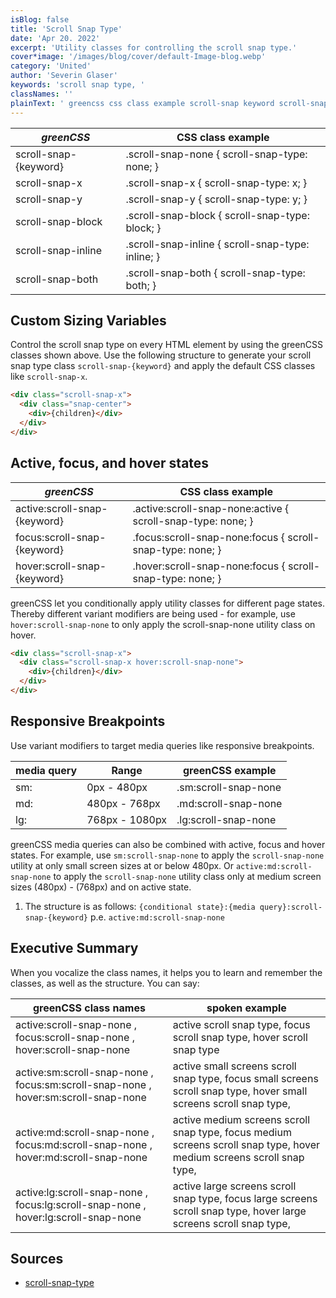 ```yaml
---
isBlog: false
title: 'Scroll Snap Type'
date: 'Apr 20. 2022'
excerpt: 'Utility classes for controlling the scroll snap type.'
cover*image: '/images/blog/cover/default-Image-blog.webp'
category: 'United'
author: 'Severin Glaser'
keywords: 'scroll snap type, '
classNames: ''
plainText: ' greencss css class example scroll-snap keyword scroll-snap-none scroll-snap-type: none; scroll-snap-x scroll-snap-x scroll-snap-type: x; scroll-snap-y scroll-snap-y scroll-snap-type: y; scroll-snap-block scroll-snap-block scroll-snap-type: block; scroll-snap-inline scroll-snap-inline scroll-snap-type: inline; scroll-snap-both scroll-snap-both scroll-snap-type: both; custom sizing variables control the scroll snap type on every html element by using the greencss classes shown above use the following structure to generate your scroll snap type class `scroll-snap keyword ` and apply the default css classes like `scroll-snap-x`  active focus and hover states greencss css class example active:scroll-snap keyword active :scroll-snap-none:active scroll-snap-type: none; focus:scroll-snap keyword focus :scroll-snap-none:focus scroll-snap-type: none; hover:scroll-snap keyword hover :scroll-snap-none:focus scroll-snap-type: none; greencss let you conditionally apply utility classes for different page states thereby different variant modifiers are being used for example use `hover:scroll-snap-none` to only apply the scroll-snap-none utility class on hover  responsive breakpoints use variant modifiers to target media queries like responsive breakpoints media query range greencss example sm: 0px 480px sm:scroll-snap-none md: 480px 768px md:scroll-snap-none lg: 768px 1080px lg:scroll-snap-none greencss media queries can also be combined with active focus and hover states for example use `sm:scroll-snap-none` to apply the `scroll-snap-none` utility at only small screen sizes at or below 480px or `active:md:scroll-snap-none` to apply the `scroll-snap-none` utility class only at medium screen sizes 480px 768px and on active state 1 the structure is as follows: ` conditional state : media query :scroll-snap keyword ` p e `active:md:scroll-snap-none` executive summary when you vocalize the class names it helps you to learn and remember the classes as well as the structure you can say: greencss class names spoken example active:scroll-snap-none focus:scroll-snap-none hover:scroll-snap-none active scroll snap type focus scroll snap type hover scroll snap type active:sm:scroll-snap-none focus:sm:scroll-snap-none hover:sm:scroll-snap-none active small screens scroll snap type focus small screens scroll snap type hover small screens scroll snap type active:md:scroll-snap-none focus:md:scroll-snap-none hover:md:scroll-snap-none active medium screens scroll snap type focus medium screens scroll snap type hover medium screens scroll snap type active:lg:scroll-snap-none focus:lg:scroll-snap-none hover:lg:scroll-snap-none active large screens scroll snap type focus large screens scroll snap type hover large screens scroll snap type sources scroll-snap-type https: developer mozilla org en-us docs web css scroll-snap-type '
---
```


| _greenCSS_            | CSS class example                                 |
| --------------------- | ------------------------------------------------- |
| scroll-snap-{keyword} | .scroll-snap-none { scroll-snap-type: none; }     |
| scroll-snap-x         | .scroll-snap-x { scroll-snap-type: x; }           |
| scroll-snap-y         | .scroll-snap-y { scroll-snap-type: y; }           |
| scroll-snap-block     | .scroll-snap-block { scroll-snap-type: block; }   |
| scroll-snap-inline    | .scroll-snap-inline { scroll-snap-type: inline; } |
| scroll-snap-both      | .scroll-snap-both { scroll-snap-type: both; }     |

## Custom Sizing Variables

Control the scroll snap type on every HTML element by using the greenCSS classes shown above. Use the following structure to generate your scroll snap type class `scroll-snap-{keyword}` and apply the default CSS classes like `scroll-snap-x`.

```html
<div class="scroll-snap-x">
  <div class="snap-center">
    <div>{children}</div>
  </div>
</div>
```

## Active, focus, and hover states

| _greenCSS_                   | CSS class example                                            |
| ---------------------------- | ------------------------------------------------------------ |
| active:scroll-snap-{keyword} | .active\:scroll-snap-none:active { scroll-snap-type: none; } |
| focus:scroll-snap-{keyword}  | .focus\:scroll-snap-none:focus { scroll-snap-type: none; }   |
| hover:scroll-snap-{keyword}  | .hover\:scroll-snap-none:focus { scroll-snap-type: none; }   |

greenCSS let you conditionally apply utility classes for different page states. Thereby different variant modifiers are being used - for example, use `hover:scroll-snap-none` to only apply the scroll-snap-none utility class on hover.

```html
<div class="scroll-snap-x">
  <div class="scroll-snap-x hover:scroll-snap-none">
    <div>{children}</div>
  </div>
</div>
```

## Responsive Breakpoints

Use variant modifiers to target media queries like responsive breakpoints.

| media query | Range          | greenCSS example     |
| ----------- | -------------- | -------------------- |
| sm:         | 0px - 480px    | .sm:scroll-snap-none |
| md:         | 480px - 768px  | .md:scroll-snap-none |
| lg:         | 768px - 1080px | .lg:scroll-snap-none |

greenCSS media queries can also be combined with active, focus and hover states. For example, use `sm:scroll-snap-none` to apply the `scroll-snap-none` utility at only small screen sizes at or below 480px. Or `active:md:scroll-snap-none` to apply the `scroll-snap-none` utility class only at medium screen sizes (480px) - (768px) and on active state.

1. The structure is as follows: `{conditional state}:{media query}:scroll-snap-{keyword}` p.e. `active:md:scroll-snap-none`

## Executive Summary

When you vocalize the class names, it helps you to learn and remember the classes, as well as the structure. You can say:

| greenCSS class names                                                               | spoken example                                                                                                        |
| ---------------------------------------------------------------------------------- | --------------------------------------------------------------------------------------------------------------------- |
| active:scroll-snap-none , focus:scroll-snap-none , hover:scroll-snap-none          | active scroll snap type, focus scroll snap type, hover scroll snap type                                               |
| active:sm:scroll-snap-none , focus:sm:scroll-snap-none , hover:sm:scroll-snap-none | active small screens scroll snap type, focus small screens scroll snap type, hover small screens scroll snap type,    |
| active:md:scroll-snap-none , focus:md:scroll-snap-none , hover:md:scroll-snap-none | active medium screens scroll snap type, focus medium screens scroll snap type, hover medium screens scroll snap type, |
| active:lg:scroll-snap-none , focus:lg:scroll-snap-none , hover:lg:scroll-snap-none | active large screens scroll snap type, focus large screens scroll snap type, hover large screens scroll snap type,    |

## Sources

- [scroll-snap-type](https://developer.mozilla.org/en-US/docs/Web/CSS/scroll-snap-type)
